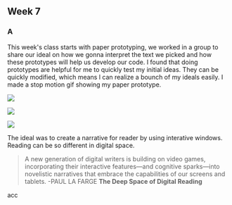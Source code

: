 ## Week 7

### A

This week's class starts with paper prototyping, we worked in a group to share our ideal on how we gonna interpret the text we picked and how these prototypes will help us develop our code. I found that doing prototypes are helpful for me to quickly test my initial ideas. They can be quickly modified, which means l can realize a bounch of my ideals easily. I made a stop motion gif showing my paper prototype.

![](https://github.com/Raymondvonz/CodeWords/blob/master/W7/Oct-17-2020%2014-48-03.gif)

![](https://github.com/Raymondvonz/CodeWords/blob/master/W7/Oct-17-2020%2014-48-31.gif)

![](https://github.com/Raymondvonz/CodeWords/blob/master/W7/Oct-17-2020%2014-48-44.gif)

The ideal was to create a narrative for reader by using interative windows. Reading can be so different in digital space.

> A new generation of digital writers is building on video games, incorporating their interactive features—and cognitive sparks—into novelistic narratives that embrace the capabilities of our screens and tablets. -PAUL LA FARGE **The Deep Space of Digital Reading**

acc
